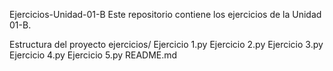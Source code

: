 Ejercicios-Unidad-01-B
Este repositorio contiene los ejercicios de la Unidad 01-B.

Estructura del proyecto
ejercicios/
Ejercicio 1.py
Ejercicio 2.py
Ejercicio 3.py
Ejercicio 4.py
Ejercicio 5.py
README.md
